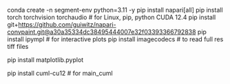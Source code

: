 conda create -n segment-env python=3.11 -y
pip install napari[all]
pip install torch torchvision torchaudio  # for Linux, pip, python CUDA 12.4 
pip install git+https://github.com/guiwitz/napari-convpaint.git@a30a35334dc38495444007e32f03393366792838
pip install ipympl  # for interactive plots
pip install imagecodecs  # to read full res tiff files


pip install matplotlib.pyplot


pip install cuml-cu12 # for main_cuml
